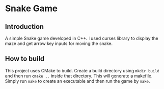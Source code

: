 # Snake Game

## Introduction

A simple Snake game developed in C++. I used curses library to display the maze and get arrow key inputs for moving the snake.

## How to build

This project uses CMake to build. Create a build directory using `mkdir build` and then run `cmake ..` inside that directory. This will generate a makefile. Simply run `make` to create an executable and then run the game by `make`.